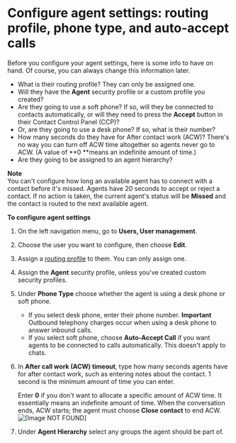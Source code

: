 # Configure agent settings: routing profile, phone type, and auto\-accept calls<a name="configure-agents"></a>

Before you configure your agent settings, here is some info to have on hand\. Of course, you can always change this information later\. 
+ What is their routing profile? They can only be assigned one\. 
+ Will they have the **Agent** security profile or a custom profile you created? 
+ Are they going to use a soft phone? If so, will they be connected to contacts automatically, or will they need to press the **Accept** button in their Contact Control Panel \(CCP\)?
+ Or, are they going to use a desk phone? If so, what is their number?
+ How many seconds do they have for After contact work \(ACW\)? There's no way you can turn off ACW time altogether so agents never go to ACW\. \(A value of **0 **means an indefinite amount of time\.\)
+ Are they going to be assigned to an agent hierarchy?

**Note**  
You can't configure how long an available agent has to connect with a contact before it's missed\. Agents have 20 seconds to accept or reject a contact\. If no action is taken, the current agent's status will be **Missed** and the contact is routed to the next available agent\.

**To configure agent settings**

1. On the left navigation menu, go to **Users, User management**\.

1. Choose the user you want to configure, then choose **Edit**\.

1. Assign a [routing profile](routing-profiles.md) to them\. You can only assign one\.

1. Assign the **Agent** security profile, unless you've created custom security profiles\.

1. Under **Phone Type** choose whether the agent is using a desk phone or soft phone\. 
   + If you select desk phone, enter their phone number\.
**Important**  
Outbound telephony charges occur when using a desk phone to answer inbound calls\.
   + If you select soft phone, choose **Auto\-Accept Call** if you want agents to be connected to calls automatically\. This doesn't apply to chats\. 

1. In **After call work \(ACW\) timeout**, type how many seconds agents have for after contact work, such as entering notes about the contact\. 1 second is the minimum amount of time you can enter\.

   Enter **0** if you don't want to allocate a specific amount of ACW time\. It essentially means an indefinite amount of time\. When the conversation ends, ACW starts; the agent must choose **Close contact** to end ACW\.  
![\[Image NOT FOUND\]](http://docs.aws.amazon.com/connect/latest/adminguide/images/acw-timeout.png)

1. Under **Agent Hierarchy** select any groups the agent should be part of\.